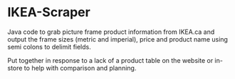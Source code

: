 # IKEA-Scraper

Java code to grab picture frame product information from IKEA.ca and output the frame sizes (metric and imperial), price and product name using semi colons to delimit fields.

Put together in response to a lack of a product table on the website or in-store to help with comparison and planning.
